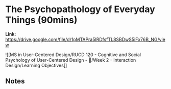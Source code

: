 # The Psychopathology of Everyday Things (90mins)
**Link:** https://drive.google.com/file/d/1pMTAPra5lRDfsfTL8SBDwS5iFx76B_NG/view

![[MS in User-Centered Design/RUCD 120 - Cognitive and Social Psychology of User-Centered Design - 💾/Week 2 - Interaction Design/Learning Objectives]]

## Notes